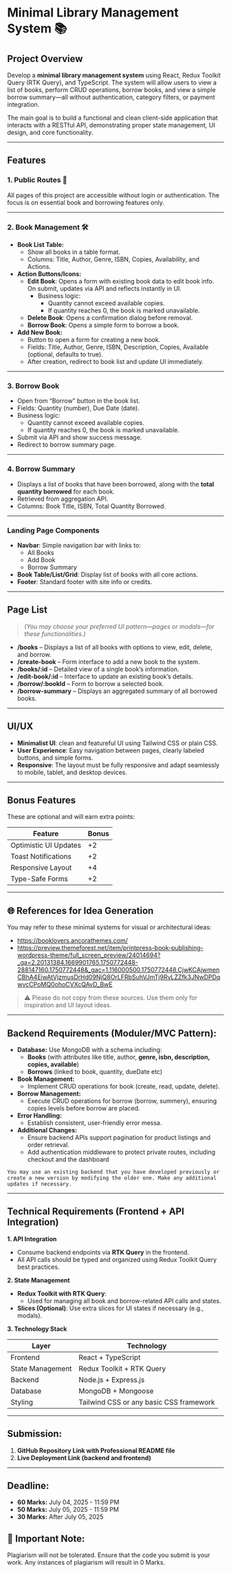 # Minimal Library Management System 📚

## **Project Overview**

Develop a **minimal library management system** using React, Redux Toolkit Query (RTK Query), and TypeScript. The system will allow users to view a list of books, perform CRUD operations, borrow books, and view a simple borrow summary—all without authentication, category filters, or payment integration.

The main goal is to build a functional and clean client-side application that interacts with a RESTful API, demonstrating proper state management, UI design, and core functionality.

---

## **Features**

### **1. Public Routes 🚀**

All pages of this project are accessible without login or authentication. The focus is on essential book and borrowing features only.

---

### **2. Book Management 🛠️**

- **Book List Table:**
    - Show all books in a table format.
    - Columns: Title, Author, Genre, ISBN, Copies, Availability, and Actions.
- **Action Buttons/Icons:**
    - **Edit Book**: Opens a form with existing book data to edit book info. On submit, updates via API and reflects instantly in UI.
        - Business logic:
            - Quantity cannot exceed available copies.
            - If quantity reaches 0, the book is marked unavailable.
    - **Delete Book**: Opens a confirmation dialog before removal.
    - **Borrow Book**: Opens a simple form to borrow a book.
- **Add New Book:**
    - Button to open a form for creating a new book.
    - Fields: Title, Author, Genre, ISBN, Description, Copies, Available (optional, defaults to true).
    - After creation, redirect to book list and update UI immediately.

---

### **3. Borrow Book**

- Open from “Borrow” button in the book list.
- Fields: Quantity (number), Due Date (date).
- Business logic:
    - Quantity cannot exceed available copies.
    - If quantity reaches 0, the book is marked unavailable.
- Submit via API and show success message.
- Redirect to borrow summary page.

---

### **4. Borrow Summary**

- Displays a list of books that have been borrowed, along with the **total quantity borrowed** for each book.
- Retrieved from aggregation API.
- Columns: Book Title, ISBN, Total Quantity Borrowed.

---

### **Landing Page Components**

- **Navbar**: Simple navigation bar with links to:
    - All Books
    - Add Book
    - Borrow Summary
- **Book Table/List/Grid**: Display list of books with all core actions.
- **Footer**: Standard footer with site info or credits.

---

## **Page List**

> *(You may choose your preferred UI pattern—pages or modals—for these functionalities.)*
> 
- **/books** – Displays a list of all books with options to view, edit, delete, and borrow.
- **/create-book** – Form interface to add a new book to the system.
- **/books/:id** – Detailed view of a single book’s information.
- **/edit-book/:id** – Interface to update an existing book’s details.
- **/borrow/:bookId** – Form to borrow a selected book.
- **/borrow-summary** – Displays an aggregated summary of all borrowed books.

---

## **UI/UX**

- **Minimalist UI**: clean and featureful UI using Tailwind CSS or plain CSS.
- **User Experience**: Easy navigation between pages, clearly labeled buttons, and simple forms.
- **Responsive**: The layout must be fully responsive and adapt seamlessly to mobile, tablet, and desktop devices.

---

## **Bonus Features**

These are optional and will earn extra points:

| **Feature** | **Bonus** |
| --- | --- |
| Optimistic UI Updates | +2 |
| Toast Notifications | +2 |
| Responsive Layout | +4 |
| Type-Safe Forms | +2 |

---

## **🌐 References for Idea Generation**

You may refer to these minimal systems for visual or architectural ideas:

- https://booklovers.ancorathemes.com/
- https://preview.themeforest.net/item/printpress-book-publishing-wordpress-theme/full_screen_preview/24014694?_ga=2.20131384.1669901765.1750772448-288147160.1750772448&_gac=1.116000500.1750772448.CjwKCAjwmenCBhA4EiwAtVjzmusDrHd09NjQ8OrLFRbSuhVJmTj9RvLZZfk3JNwDPDqwvcCPoMQ0ohoCVXcQAvD_BwE

> ⚠️ Please do not copy from these sources. Use them only for inspiration and UI layout ideas.
> 

---

## **Backend Requirements (Moduler/MVC Pattern):**

- **Database:** Use MongoDB with a schema including:
    - **Books** (with attributes like title, author, **genre, isbn, description, copies, available**)
    - **Borrows** (linked to book, quantity, dueDate etc)
- **Book Management:**
    - Implement CRUD operations for book (create, read, update, delete).
- **Borrow Management:**
    - Execute CRUD operations for borrow (borrow, summery), ensuring copies levels before borrow are placed.
- **Error Handling:**
    - Establish consistent, user-friendly error messa.
- **Additional Changes:**
    - Ensure backend APIs support pagination for product listings and order retrieval.
    - Add authentication middleware to protect private routes, including checkout and the dashboard

`You may use an existing backend that you have developed previously or create a new version by modifying the older one. Make any additional updates if necessary.`

---

## **Technical Requirements (Frontend + API Integration)**

**1. API Integration**

- Consume backend endpoints via **RTK Query** in the frontend.
- All API calls should be typed and organized using Redux Toolkit Query best practices.

**2. State Management**

- **Redux Toolkit with RTK Query**:
    - Used for managing all book and borrow-related API calls and states.
- **Slices (Optional)**: Use extra slices for UI states if necessary (e.g., modals).

**3. Technology Stack**

| **Layer** | **Technology** |
| --- | --- |
| Frontend | React + TypeScript |
| State Management | Redux Toolkit + RTK Query |
| Backend | Node.js + Express.js |
| Database | MongoDB + Mongoose |
| Styling | Tailwind CSS or any basic CSS framework |

---

## **Submission:**

1. **GitHub Repository Link with Professional README file** 
2. **Live Deployment Link (backend and frontend)**

---

## **Deadline:**

- **60 Marks:** July 04, 2025 - 11:59 PM
- **50 Marks:** July 05, 2025 - 11:59 PM
- **30 Marks:** After July 05, 2025

## 🚫 **Important Note:**

Plagiarism will not be tolerated. Ensure that the code you submit is your work. Any instances of plagiarism will result in 0 Marks.
